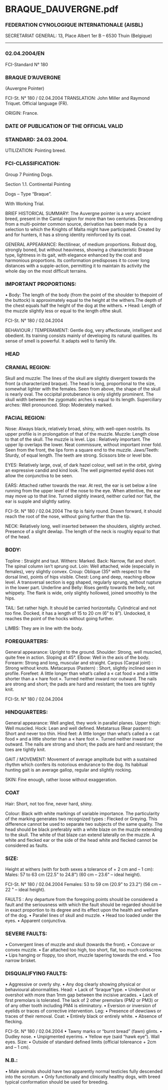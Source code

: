 # BRAQUE_DAUVERGNE.pdf


### FEDERATION CYNOLOGIQUE INTERNATIONALE (AISBL)


SECRETARIAT GENERAL: 13, Place Albert 1er  B – 6530 Thuin (Belgique)
______________________________________________________________________________

### 02.04.2004/EN



FCI-Standard N° 180


### BRAQUE D’AUVERGNE


(Auvergne Pointer)




FCI-St. N° 180  / 02.04.2004
TRANSLATION: John Miller and Raymond Triquet.  Official
language (FR).

ORIGIN: France.

### DATE OF PUBLICATION OF THE  OFFICIAL VALID



### STANDARD: 24.03.2004.



UTILIZATION: Pointing breed.

### FCI-CLASSIFICATION:


Group 7
Pointing Dogs.

Section 1.1. Continental Pointing



Dogs – Type “Braque”.

With Working Trial.



BRIEF HISTORICAL SUMMARY: The Auvergne pointer is a
very ancient breed, present in the Cantal region for more than two
centuries.  Descending from a multi-pointer common source,
derivation has been made by a selection to which the Knights of
Malta might have participated.  Created by and for hunters, it has a
strong identity reinforced by its coat.

GENERAL APPEARANCE: Rectilinear, of medium proportions.
Robust dog, strongly boned, but without heaviness, showing a
characteristic Braque type, lightness in its gait, with elegance
enhanced by the coat and harmonious proportions.  Its conformation
predisposes it to cover long distances with a supple-action,
permitting it to maintain its activity the whole day on the most
difficult terrains.

### IMPORTANT PROPORTIONS:


• Body: The length of the body (from the point of the
shoulder to thepoint of the buttock) is approximately equal
to the height at the withers.The depth of the chest equals
half the height of the dog at the withers.
• Head: Length of the muzzle slightly less or equal to the
length ofthe skull.


FCI-St. N° 180  / 02.04.2004

BEHAVIOUR / TEMPERAMENT: Gentle dog, very affectionate,
intelligent and obedient.  Its training consists mainly of developing
its natural qualities.  Its sense of smell is powerful.  It adapts well to
family life.

### HEAD



### CRANIAL REGION:


Skull and muzzle: The lines of the skull are slightly divergent
towards the front (a characterized braque).
The head is long, proportional to the size, somewhat lighter with the
females.
Seen from above, the shape of the skull is nearly oval.  The occipital
protuberance is only slightly prominent.
The skull width between the zygomatic arches is equal to its length.
Superciliary arches: Well pronounced.
Stop: Moderately marked.

### FACIAL REGION:


Nose: Always black, relatively broad, shiny, with well-open nostrils.
Its upper profile is in prolongation of that of the muzzle.
Muzzle: Length close to that of the skull.  The muzzle is level.
Lips : Relatively important. The upper lip overlaps the lower.  Neat
commissure, without important inner fold.  Seen from the front, the
lips form a square end to the muzzle.
Jaws/Teeth:  Sturdy, of equal length.  The teeth are strong.  Scissors
bite or level bite.

EYES: Relatively large, oval, of dark hazel colour, well set in the
orbit, giving an expressive candid and kind look.
The well pigmented eyelid does not allow the conjunctiva to be seen.

EARS:  Attached rather towards the rear.  At rest, the ear is set
below a line running from the upper level of the nose to the eye.
When attentive, the ear may move up to that line.  Turned slightly
inward, neither curled nor flat, the ear is supple and slightly satiny.


FCI-St. N° 180  / 02.04.2004
The tip is fairly round.  Drawn forward, it should reach the root of
the nose, without going further than the tip.

NECK: Relatively long, well inserted between the shoulders, slightly
arched.  Presence of a slight dewlap.  The length of the neck is
roughly equal to that of the head.

### BODY:


Topline : Straight and taut.
Withers: Marked.
Back: Narrow, flat and short.  The spinal column isn’t sprung out.
Loin: Well attached, wide (especially in females), very slightly
convex.
Croup: Oblique (35° with respect to the dorsal line), points of hips
visible.
Chest: Long and deep, reaching elbow level.  A transversal section is
egg shaped, regularly sprung, without rupture in the lower part.
Underline and Belly: Rises gently towards the belly, not whippety.
The flank is wide, only slightly hollowed, joined smoothly to the
hips.

TAIL: Set rather high.  It should be carried horizontally.  Cylindrical
and not too fine.  Docked, it has a length of 15 to 20 cm (6” to 8”).
Undocked, it reaches the point of the hocks without going further.

LIMBS: They are in line with the body.

### FOREQUARTERS:


General appearance: Upright to the ground.
Shoulder: Strong, well muscled, quite free in action.  Sloping at 45°.
Elbow: Well in the axis of the body.
Forearm: Strong and long, muscular and straight.
Carpus (Carpal joint) : Strong without knots.
Metacarpus (Pastern) : Short, slightly inclined seen in profile.
Forefeet: A little longer than what’s called a « cat food » and a little
shorter than a « hare foot ».  Turned neither inward nor outward.
The nails are strong and short; the pads are hard and resistant; the
toes are tightly knit.


FCI-St. N° 180  / 02.04.2004


### HINDQUARTERS:


General appearance: Well angled, they work in parallel planes.
Upper thigh: Well muscled.
Hock: Lean and well defined.
Metatarsus (Rear pastern): Short and never too thin.
Hind feet: A little longer than what’s called a « cat food » and a little
shorter than a « hare foot ».  Turned neither inward nor outward.
The nails are strong and short; the pads are hard and resistant; the
toes are tightly knit.

GAIT / MOVEMENT: Movement of average amplitude but with a
sustained rhythm which confers its notorious endurance to the dog.
Its habitual hunting gait is an average gallop, regular and slightly
rocking.

SKIN: Fine enough, rather loose without exaggeration.

### COAT


Hair: Short, not too fine, never hard, shiny.

Colour: Black with white markings of variable importance.
The particularity of the marking generates two recognized types :
Flecked or Greying.  This difference cannot be used to separate two
subjects of the same quality.
The head should be black preferably with a white blaze on the
muzzle extending to the skull.  The white of that blaze can extend
laterally on the muzzle.
A white and flecked ear or the side of the head white and flecked
cannot be considered as faults.

### SIZE:


Height at withers (with for both sexes a tolerance of + 2 cm and
– 1 cm):
Males:      57 to 63 cm (22.5" to 24.8") (60 cm – 23.6" – ideal
height).


FCI-St. N° 180  / 02.04.2004
Females:  53 to 59 cm (20.9" to 23.2") (56 cm – 22 "   – ideal
height).


FAULTS : Any departure from the foregoing points should be
considered a fault and the seriousness with which the fault should be
regarded should be in exact proportion to its degree and its effect
upon the health and welfare of the dog.
•
Parallel lines of skull and muzzle.
•
Head too loaded under the eyes.
•
Apparent conjunctiva.

### SEVERE FAULTS:


•
Convergent lines of muzzle and skull (towards the front).
•
Concave or convex muzzle.
•
Ear attached too high, too short, flat, too much corkscrew.
•
Lips hanging or floppy, too short, muzzle tapering towards
the end.
•
Too narrow brisket.

### DISQUALIFYING FAULTS:


•
Aggressive or overly shy.
•
Any dog clearly showing physical or behavioural
abnormalities.
Head:
•
Lack of “braque”type.
•
Undershot or overshot with more than 1mm gap between
the incisive arcades.
•
Lack of first premolars is tolerated.  The lack of 2 other
premolars (PM2 or PM3) or of any other tooth including
PM4 is eliminatory.
•
Eversion or inversion of eyelids or traces of corrective
intervention.
Leg:
•
Presence of dewclaws or traces of their removal.
Coat:
•
Entirely black or entirely white.
•
Absence of flecking.


FCI-St. N° 180  / 02.04.2004
•
Tawny marks or “burnt bread” (fawn) glints.
•
Dudley nose.
•
Unpigmented eyerims.
•
Yellow eye (said “hawk eye”).  Wall eyes.
Size:
•
Outside of standard defined limits (official tolereance + 2cm
and – 1 cm).

### N.B.:


•      Male animals should have two apparently normal testicles
fully descended into the scrotum.
•      Only functionally and clinically healthy dogs, with breed
typical conformation should be used for breeding.






